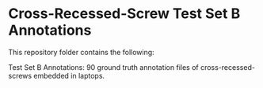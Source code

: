 # Cross-Recessed-Screw Test Set B Annotations
This repository folder contains the following:

Test Set B Annotations: 90 ground truth annotation files of cross-recessed-screws embedded in laptops.
